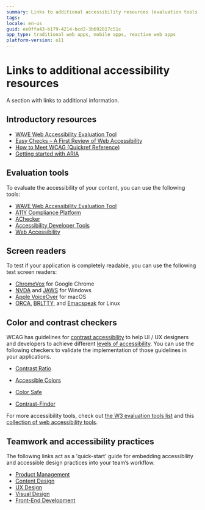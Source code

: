 ```yaml
---
summary: Links to additional accessibility resources (evaluation tools, screen readers, color and contrast checkers, practices)
tags:
locale: en-us
guid: ee0ffa43-b179-4214-bcd2-3b692817c51c
app_type: traditional web apps, mobile apps, reactive web apps
platform-version: o11
---
```


# Links to additional accessibility resources

A section with links to additional information.

## Introductory resources

* [WAVE Web Accessibility Evaluation Tool](https://wave.webaim.org/) 
* [Easy Checks – A First Review of Web Accessibility](https://www.w3.org/WAI/test-evaluate/preliminary/)
* [How to Meet WCAG (Quickref Reference)](https://www.w3.org/WAI/WCAG21/quickref/)
* [Getting started with ARIA](https://a11yproject.com/posts/getting-started-aria/) 
 
## Evaluation tools

To evaluate the accessibility of your content, you can use the following tools:

* [WAVE Web Accessibility Evaluation Tool](https://wave.webaim.org/)
* [A11Y Compliance Platform](http://www.boia.org/?wc3)
* [AChecker](https://achecker.ca/checker/index.php)
* [Accessibility Developer Tools](https://chrome.google.com/webstore/detail/accessibility-developer-t/fpkknkljclfencbdbgkenhalefipecmb?hl=en)
* [Web Accessibility](https://www.webaccessibility.com/)

## Screen readers

To test if your application is completely readable, you can use the following test screen readers:

* [ChromeVox](https://chrome.google.com/webstore/detail/chromevox/kgejglhpjiefppelpmljglcjbhoiplfn?hl=pt-PT) for Google Chrome
* [NVDA](https://www.nvaccess.org/) and [JAWS](http://www.freedomscientific.com/Products/software/JAWS/) for Windows
* [Apple VoiceOver](https://www.apple.com/accessibility/mac/vision/) for macOS
* [ORCA](https://help.gnome.org/users/orca/stable/), [BRLTTY](http://mielke.cc/brltty/), and [Emacspeak](http://emacspeak.sourceforge.net/) for Linux

 
## Color and contrast checkers

WCAG has guidelines for [contrast accessibility](https://www.w3.org/TR/UNDERSTANDING-WCAG20/visual-audio-contrast-contrast.html) to help UI / UX designers and developers to achieve different [levels of accessibility](http://www.w3.org/TR/UNDERSTANDING-WCAG20/conformance.html#uc-levels-head). You can use the following checkers to validate the implementation of those guidelines in your applications.

* [Contrast Ratio](https://contrast-ratio.com/)

* [Accessible Colors](http://accessible-colors.com/)

* [Color Safe](http://colorsafe.co/)

* [Contrast-Finder](http://contrast-finder.tanaguru.com/)

For more accessibility tools, check out [the W3 evaluation tools list](https://www.w3.org/WAI/ER/tools/) and this [collection of web accessibility tools](https://github.com/collections/web-accessibility).

## Teamwork and accessibility practices

The following links act as a 'quick-start' guide for embedding accessibility and accessible design practices into your team’s workflow.

* [Product Management](https://accessibility.digital.gov/product/getting-started/)
* [Content Design](https://accessibility.digital.gov/content-design/getting-started/)
* [UX Design](https://accessibility.digital.gov/ux/getting-started/)
* [Visual Design](https://accessibility.digital.gov/visual-design/getting-started/)
* [Front-End Development](https://accessibility.digital.gov/front-end/getting-started/)

